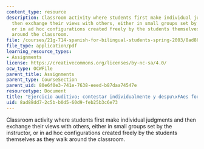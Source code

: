```yaml
---
content_type: resource
description: Classroom activity where students first make individual judgments and
  then exchange their views with others, either in small groups set by the instructor,
  or in ad hoc configurations created freely by the students themselves as they walk
  around the classroom.
file: /courses/21g-714-spanish-for-bilingual-students-spring-2003/8ad88dd72c5bb0d560d9feb25b3c6e73_MIT21G_714S03_adoptargemel.pdf
file_type: application/pdf
learning_resource_types:
- Assignments
license: https://creativecommons.org/licenses/by-nc-sa/4.0/
ocw_type: OCWFile
parent_title: Assignments
parent_type: CourseSection
parent_uid: 80e6f0e3-741e-7638-eeed-b87daa74547e
resourcetype: Document
title: "Ejercicio auditivo; contestar individualmente y despu\xFAes formar grupos"
uid: 8ad88dd7-2c5b-b0d5-60d9-feb25b3c6e73
---
```

Classroom activity where students first make individual judgments and then exchange their views with others, either in small groups set by the instructor, or in ad hoc configurations created freely by the students themselves as they walk around the classroom.